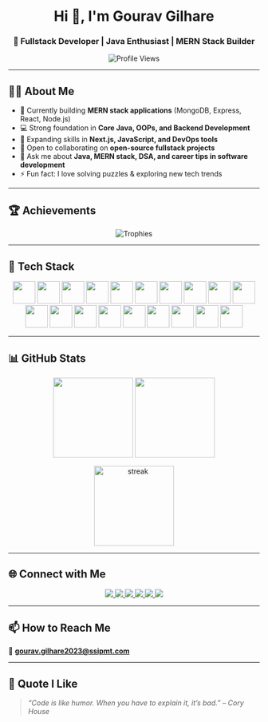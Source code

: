 <!-- Profile Header -->
<h1 align="center">Hi 👋, I'm Gourav Gilhare</h1>
<h3 align="center">🚀 Fullstack Developer | Java Enthusiast | MERN Stack Builder</h3>

<p align="center">
  <img src="https://komarev.com/ghpvc/?username=gouravgilhare&label=Profile%20Views&color=6aa6f8&style=for-the-badge" alt="Profile Views" />
</p>

---

## 👨‍💻 About Me  

- 🔭 Currently building **MERN stack applications** (MongoDB, Express, React, Node.js)  
- 💻 Strong foundation in **Core Java, OOPs, and Backend Development**  
- 🌱 Expanding skills in **Next.js, JavaScript, and DevOps tools**  
- 👯 Open to collaborating on **open-source fullstack projects**  
- 💬 Ask me about **Java, MERN stack, DSA, and career tips in software development**  
- ⚡ Fun fact: I love solving puzzles & exploring new tech trends  

---

## 🏆 Achievements  

<p align="center">
  <img src="https://github-profile-trophy.vercel.app/?username=gouravgilhare&theme=tokyonight&margin-w=15&margin-h=15&no-frame=true" alt="Trophies" />
</p>

---

## 🧰 Tech Stack  

<p align="center">

<!-- Languages -->
<img src="https://skillicons.dev/icons?i=java" width="45"/> 
<img src="https://skillicons.dev/icons?i=cpp" width="45"/>
<img src="https://skillicons.dev/icons?i=py" width="45"/>

<!-- Frontend -->
<img src="https://skillicons.dev/icons?i=react" width="45"/>
<img src="https://skillicons.dev/icons?i=js" width="45"/> 
<img src="https://skillicons.dev/icons?i=html" width="45"/> 
<img src="https://skillicons.dev/icons?i=css" width="45"/> 
<img src="https://skillicons.dev/icons?i=tailwind" width="45"/> 
<img src="https://skillicons.dev/icons?i=bootstrap" width="45"/> 

<!-- Backend & Database -->
<img src="https://skillicons.dev/icons?i=nodejs" width="45"/> 
<img src="https://skillicons.dev/icons?i=express" width="45"/> 
<img src="https://skillicons.dev/icons?i=mongodb" width="45"/> 
<img src="https://skillicons.dev/icons?i=mysql" width="45"/> 
<img src="https://skillicons.dev/icons?i=nginx" width="45"/> 

<!-- Tools -->
<img src="https://skillicons.dev/icons?i=git" width="45"/> 
<img src="https://skillicons.dev/icons?i=linux" width="45"/>  
<img src="https://skillicons.dev/icons?i=postman" width="45"/> 
<img src="https://skillicons.dev/icons?i=figma" width="45"/> 
<img src="https://skillicons.dev/icons?i=arduino" width="45"/> 

</p>

---

## 📊 GitHub Stats  

<p align="center">
  <img src="https://github-readme-stats.vercel.app/api?username=gouravgilhare&show_icons=true&theme=radical&hide_border=true" height="160px"/>
  <img src="https://github-readme-stats.vercel.app/api/top-langs/?username=gouravgilhare&layout=compact&theme=radical&hide_border=true" height="160px"/>
</p>

<p align="center">
  <img src="https://github-readme-streak-stats.herokuapp.com/?user=gouravgilhare&theme=radical&hide_border=true" alt="streak" height="160px"/>
</p>

---
## 🌐 Connect with Me  

<p align="center">
  <a href="https://linkedin.com/in/gourav-gilhare-b876302b5">
    <img src="https://img.shields.io/badge/LinkedIn-0A66C2?style=for-the-badge&logo=linkedin&logoColor=white"/>
  </a>
  <a href="https://twitter.com/gilharegourav">
    <img src="https://img.shields.io/badge/Twitter-1DA1F2?style=for-the-badge&logo=twitter&logoColor=white"/>
  </a>
  <a href="https://instagram.com/gouravgilhare">
    <img src="https://img.shields.io/badge/Instagram-E4405F?style=for-the-badge&logo=instagram&logoColor=white"/>
  </a>
  <a href="https://leetcode.com/gouravgilhare">
    <img src="https://img.shields.io/badge/LeetCode-FFA116?style=for-the-badge&logo=LeetCode&logoColor=black"/>
  </a>
  <a href="https://auth.geeksforgeeks.org/user/gouravgiy3xj/profile">
    <img src="https://img.shields.io/badge/GeeksforGeeks-00C853?style=for-the-badge&logo=GeeksforGeeks&logoColor=white"/>
  </a>
  <a href="https://www.hackerrank.com/gourav_gilhare21">
    <img src="https://img.shields.io/badge/HackerRank-2EC866?style=for-the-badge&logo=HackerRank&logoColor=white"/>
  </a>
</p>

---

## 📫 How to Reach Me  
📧 **gourav.gilhare2023@ssipmt.com**

---

## 🧠 Quote I Like  

> *“Code is like humor. When you have to explain it, it’s bad.” – Cory House*
